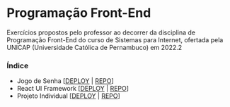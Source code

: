 # Programação Front-End

Exercícios propostos pelo professor ao decorrer da disciplina de Programação Front-End do curso de Sistemas para Internet, ofertada pela UNICAP (Universidade Católica de Pernambuco) em 2022.2

### Índice

- Jogo de Senha [[DEPLOY](https://password-game.vercel.app/) | [REPO](https://github.com/luizgnclvs/programacao-front-end-unicap/tree/main/Jogo%20de%20Senha)]
- React UI Framework [[DEPLOY](https://react-ui-framework-gamma.vercel.app/) | [REPO](https://github.com/luizgnclvs/programacao-front-end-unicap/tree/main/React%20UI%20Framework)] 
- Projeto Individual [[DEPLOY](https://pokedex-tau-indol.vercel.app/) | [REPO](https://github.com/luizgnclvs/programacao-front-end-unicap/tree/main/Projeto%20Individual)]
